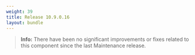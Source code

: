 ```yaml
---
weight: 39
title: Release 10.9.0.16
layout: bundle
---
```



><b>Info:</b> There have been no significant improvements or fixes related to this component since the last Maintenance release.
